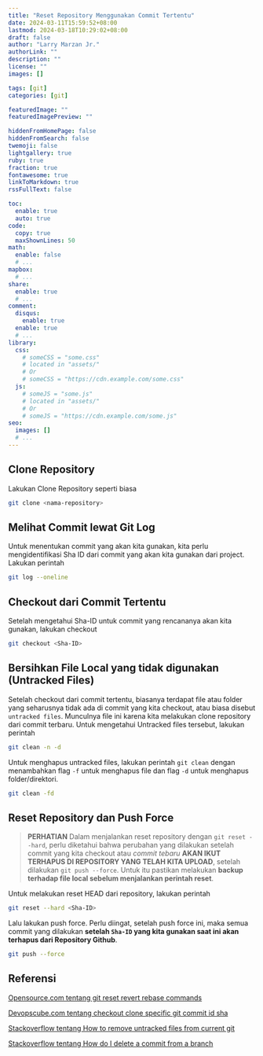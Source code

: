 ```yaml
---
title: "Reset Repository Menggunakan Commit Tertentu"
date: 2024-03-11T15:59:52+08:00
lastmod: 2024-03-18T10:29:02+08:00
draft: false 
author: "Larry Marzan Jr."
authorLink: ""
description: ""
license: ""
images: []

tags: [git]
categories: [git]

featuredImage: ""
featuredImagePreview: ""

hiddenFromHomePage: false
hiddenFromSearch: false
twemoji: false
lightgallery: true
ruby: true
fraction: true
fontawesome: true
linkToMarkdown: true
rssFullText: false

toc:
  enable: true
  auto: true
code:
  copy: true
  maxShownLines: 50
math:
  enable: false
  # ...
mapbox:
  # ...
share:
  enable: true
  # ...
comment:
  disqus:
    enable: true
  enable: true
  # ...
library:
  css:
    # someCSS = "some.css"
    # located in "assets/"
    # Or
    # someCSS = "https://cdn.example.com/some.css"
  js:
    # someJS = "some.js"
    # located in "assets/"
    # Or
    # someJS = "https://cdn.example.com/some.js"
seo:
  images: []
  # ...
---
```


## Clone Repository
Lakukan Clone Repository seperti biasa
```bash
git clone <nama-repository>
```

## Melihat Commit lewat Git Log
Untuk menentukan commit yang akan kita gunakan, kita perlu mengidentifikasi Sha ID dari commit
yang akan kita gunakan dari project. Lakukan perintah
```bash
git log --oneline
```

## Checkout dari Commit Tertentu
Setelah mengetahui Sha-ID untuk commit yang rencananya akan kita gunakan, lakukan checkout
```bash
git checkout <Sha-ID>
```

## Bersihkan File Local yang tidak digunakan (Untracked Files)
Setelah checkout dari commit tertentu, biasanya terdapat file atau folder yang seharusnya
tidak ada di commit yang kita checkout, atau biasa disebut `untracked files`. Munculnya file ini karena kita melakukan clone
repository dari commit terbaru. Untuk mengetahui Untracked files tersebut, lakukan perintah
```bash
git clean -n -d
```
Untuk menghapus untracked files, lakukan perintah `git clean` dengan menambahkan flag `-f`
untuk menghapus file dan flag `-d` untuk menghapus folder/direktori.
```bash
git clean -fd
```

## Reset Repository dan Push Force
> **PERHATIAN** Dalam menjalankan reset repository dengan `git reset --hard`, perlu diketahui bahwa perubahan yang
> dilakukan setelah commit yang kita checkout atau _commit tebaru_ **AKAN IKUT TERHAPUS DI
> REPOSITORY YANG TELAH KITA UPLOAD**, setelah dilakukan `git push --force`. Untuk itu pastikan melakukan **backup terhadap file
> local sebelum menjalankan perintah reset**.

Untuk melakukan reset HEAD dari repository, lakukan perintah
```bash
git reset --hard <Sha-ID>
```

Lalu lakukan push force. Perlu diingat, setelah push force ini, maka semua commit yang
dilakukan **setelah `Sha-ID` yang kita gunakan saat ini akan terhapus dari Repository
Github**.
```bash
git push --force
```

## Referensi
[Opensource.com tentang git reset revert rebase commands](https://opensource.com/article/18/6/git-reset-revert-rebase-commands)

[Devopscube.com tentang checkout clone specific git commit id sha](https://devopscube.com/checkout-clone-specific-git-commit-id-sha/)

[Stackoverflow tentang How to remove untracked files from current
git](https://stackoverflow.com/questions/61212/how-do-i-remove-local-untracked-files-from-the-current-git-working-tree)

[Stackoverflow tentang How do I delete a commit from a branch](https://stackoverflow.com/questions/1338728/how-do-i-delete-a-commit-from-a-branch)

